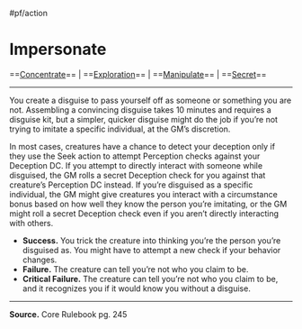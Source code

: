 #pf/action 
# Impersonate
==[Concentrate](../Traits/Concentrate.md)== | ==[Exploration](../Traits/Exploration.md)== | ==[Manipulate](../Traits/Manipulate.md)== | ==[Secret](../Traits/Secret.md)==

---
You create a disguise to pass yourself off as someone or something you are not. Assembling a convincing disguise takes 10 minutes and requires a disguise kit, but a simpler, quicker disguise might do the job if you’re not trying to imitate a specific individual, at the GM’s discretion.

In most cases, creatures have a chance to detect your deception only if they use the Seek action to attempt Perception checks against your Deception DC. If you attempt to directly interact with someone while disguised, the GM rolls a secret Deception check for you against that creature’s Perception DC instead. If you’re disguised as a specific individual, the GM might give creatures you interact with a circumstance bonus based on how well they know the person you’re imitating, or the GM might roll a secret Deception check even if you aren’t directly interacting with others.

- **Success.** You trick the creature into thinking you’re the person you’re disguised as. You might have to attempt a new check if your behavior changes.
- **Failure.** The creature can tell you’re not who you claim to be.
- **Critical Failure.** The creature can tell you’re not who you claim to be, and it recognizes you if it would know you without a disguise.

---
**Source.** Core Rulebook pg. 245 